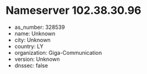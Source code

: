 # Nameserver 102.38.30.96

* as_number: 328539
* name: Unknown
* city: Unknown
* country: LY
* organization: Giga-Communication
* version: Unknown
* dnssec: false
